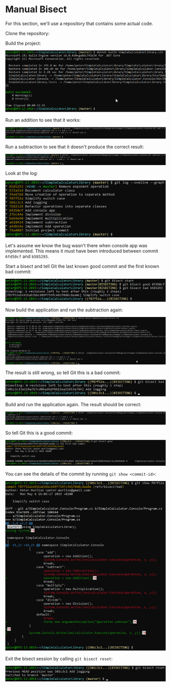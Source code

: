 # Manual Bisect

For this section, we'll use a repository that contains some actual code.

Clone the repository:

Build the project:

![Build](../../img/git-bisect.png)
 
Run an addition to see that it works:

![Run add](../../img/git-bisect-2.png)

Run a subtraction to see that it doesn't produce the correct result:

![Run subtract](../../img/git-bisect-3.png)
 
Look at the log:

![Git log](../../img/git-bisect-4.png)
 
Let's assume we know the bug wasn't there when console app was implemented. This means it must have been introduced between commit `6fd50cf` and `b585293`.

Start a bisect and tell Git the last known good commit and the first known bad commit:

![Starting bisect](../../img/git-bisect-5.png)
 
Now build the application and run the subtraction again:

![Subtracting again](../../img/git-bisect-6.png)
 
The result is still wrong, so tell Git this is a bad commit:

![Bad commit](../../img/git-bisect-7.png)
 
Build and run the application again. The result should be correct:

![Bad commit](../../img/git-bisect-8.png)
 
So tell Git this is a good commit:

![Good commit](../../img/git-bisect-9.png)
 
You can see the details of the commit by running `git show <commit-id>`:

![Commit details](../../img/git-bisect-10.png)

Exit the bisect session by calling `git bisect reset`:

![Exit bisect](../../img/git-bisect-11.png)
